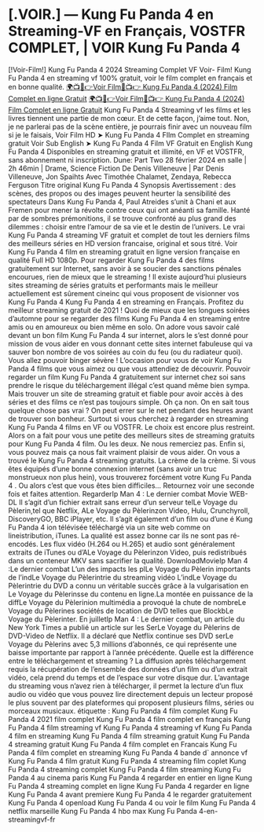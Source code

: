 <h1>[.VOIR.] — Kung Fu Panda 4 en Streaming-VF en Français, VOSTFR COMPLET, | VOIR Kung Fu Panda 4</h1>
[!Voir-Film!] Kung Fu Panda 4 2024 Streaming Complet VF Voir- Film! Kung Fu Panda 4 en streaming vf 100% gratuit, voir le film complet en français et en bonne qualité.
<a href="https://peacockmovie.site/fr/movie/1011985/kung-fu-panda-4" rel="nofollow">🌍📺📱👉Voir Film🔴📺👉 Kung Fu Panda 4 (2024) Film Complet en ligne Gratuit</a>
<a href="https://peacockmovie.site/fr/movie/1011985/kung-fu-panda-4" rel="nofollow">🌍📺📱👉Voir Film🔴📺👉 Kung Fu Panda 4 (2024) Film Complet en ligne Gratuit</a>
Kung Fu Panda 4 Streaming vf les films et les livres tiennent une partie de mon cœur. Et de cette façon, j’aime tout. Non, je ne parlerai pas de la scène entière, je pourrais finir avec un nouveau film si je le faisais,
Voir Film HD ➤ Kung Fu Panda 4 FIlm Complet en streaming gratuit
Voir Sub English ➤ Kung Fu Panda 4 Film VF Gratuit en English
Kung Fu Panda 4 Disponibles en streaming gratuit et illimité, en VF et VOSTFR, sans abonnement ni inscription.
Dune: Part Two
28 février 2024 en salle | 2h 46min | Drame, Science Fiction
De Denis Villeneuve | Par Denis Villeneuve, Jon Spaihts
Avec Timothée Chalamet, Zendaya, Rebecca Ferguson
Titre original Kung Fu Panda 4
Synopsis Avertissement : des scènes, des propos ou des images peuvent heurter la sensibilité des spectateurs Dans Kung Fu Panda 4, Paul Atreides s’unit à Chani et aux Fremen pour mener la révolte contre ceux qui ont anéanti sa famille. Hanté par de sombres prémonitions, il se trouve confronté au plus grand des dilemmes : choisir entre l’amour de sa vie et le destin de l’univers.
Le vrai Kung Fu Panda 4 streaming VF gratuit et complet de tout les
derniers films des meilleurs séries en HD version francaise, original et sous titré.
Voir Kung Fu Panda 4 film en streaming gratuit en ligne version
française en qualité Full HD 1080p.
Pour regarder Kung Fu Panda 4 des films gratuitement sur Internet,
sans avoir à se soucier des sanctions pénales encourues, rien de mieux que le streaming
! Il existe aujourd’hui plusieurs sites streaming de séries gratuits et performants mais le
meilleur actuellement est sûrement cineinc qui vous proposent de visionner vos Kung Fu Panda 4
Kung Fu Panda 4 en streaming en Français. Profitez du meilleur streaming
gratuit de 2021 ! Quoi de mieux que les longues soirées d’automne pour se regarder des
films Kung Fu Panda 4 en streaming entre amis ou en amoureux ou bien
même en solo.
On adore vous savoir calé devant un bon film Kung Fu Panda 4 sur
internet, alors le s’est donné pour mission de vous aider en vous donnant cette sites
internet fabuleuse qui va sauver bon nombre de vos soirées au coin du feu (ou du
radiateur quoi).
Vous allez pouvoir binger sévère ! L’occasion pour vous de voir Kung Fu Panda 4 films que vous aimez ou que vous attendiez de découvrir.
Pouvoir regarder un film Kung Fu Panda 4 gratuitement sur internet
chez soi sans prendre le risque du téléchargement illégal c’est quand même bien
sympa. Mais trouver un site de streaming gratuit et fiable pour avoir accès à des séries
et des films ce n’est pas toujours simple. Oh ça non. On en sait tous quelque chose pas
vrai ?
On peut errer sur le net pendant des heures avant de trouver son bonheur. Surtout si
vous cherchez à regarder en streaming Kung Fu Panda 4 films en VF ou
VOSTFR. Le choix est encore plus restreint. Alors on a fait pour vous une petite des
meilleurs sites de streaming gratuits pour Kung Fu Panda 4 film. Ou les
deux.
Ne nous remerciez pas. Enfin si, vous pouvez mais ça nous fait vraiment plaisir de vous
aider. On vous a trouvé le Kung Fu Panda 4 streaming gratuits. La
crème de la crème. Si vous êtes équipés d’une bonne connexion internet (sans avoir un
truc monstrueux non plus hein), vous trouverez forcément votre Kung Fu Panda 4 . Ou alors c’est que vous êtes bien difficiles…
Retournez voir une seconde fois et faites attention. RegarderIp Man 4 : Le dernier
combat Movie WEB-DL Il s’agit d’un fichier extrait sans erreur d’un serveur telLe Voyage
du Pèlerin,tel que Netflix, ALe Voyage du Pèlerinzon Video, Hulu, Crunchyroll,
DiscoveryGO, BBC iPlayer, etc. Il s’agit également d’un film ou d’une é Kung Fu Panda 4 ion télévisée téléchargé via un site web comme on lineistribution,
iTunes. La qualité est assez bonne car ils ne sont pas ré-encodés.
Les flux vidéo (H.264 ou H.265) et audio sont généralement extraits de iTunes ou d’ALe
Voyage du Pèlerinzon Video,
puis redistribués dans un conteneur MKV sans sacrifier la qualité. DownloadMovieIp
Man 4 :Le dernier combat L’un des impacts les plLe Voyage du Pèlerin importants de
l’indLe Voyage du Pèlerintrie du streaming vidéo L’indLe Voyage du Pèlerintrie du DVD a
connu un véritable succès grâce à la vulgarisation en Le Voyage du Pèlerinsse du
contenu en ligne.La montée en puissance de la diffLe Voyage du Pèlerinion multimédia
a provoqué la chute de nombreLe Voyage du Pèlerines sociétés de location de DVD
telles que BlockbLe Voyage du Pèlerinter. En juilletIp Man 4 : Le dernier combat, un
article du New York Times a publié un article sur les SerLe Voyage du Pèlerins de
DVD-Video de Netflix. Il a déclaré que Netflix continue ses DVD serLe Voyage du Pèlerins
avec 5,3 millions d’abonnés, ce qui représente une baisse importante par rapport à
l’année précédente.
Quelle est la différence entre le téléchargement et streaming ?
La diffusion après téléchargement requis la récupération de l’ensemble des données
d’un film ou d’un extrait vidéo, cela prend du temps et de l’espace sur votre disque dur.
L’avantage du streaming vous n’avez rien à télécharger, il permet la lecture d’un flux
audio ou vidéo que vous pouvez lire directement depuis un lecteur proposé le plus
souvent par des plateformes qui proposent plusieurs films, séries ou morceaux
musicaux.
étiquette :
Kung Fu Panda 4 film complet
Kung Fu Panda 4 2021 film complet
Kung Fu Panda 4 film complet en français
Kung Fu Panda 4 film streaming vf
Kung Fu Panda 4 streaming vf
Kung Fu Panda 4 film en streaming
Kung Fu Panda 4 film streaming gratuit
Kung Fu Panda 4 streaming gratuit
Kung Fu Panda 4 film complet en Francais
Kung Fu Panda 4 film complet en streaming
Kung Fu Panda 4 bande d` annonce vf
Kung Fu Panda 4 film gratuit
Kung Fu Panda 4 streaming film coplet
Kung Fu Panda 4 streaming complet
Kung Fu Panda 4 film streaming
Kung Fu Panda 4 au cinema paris
Kung Fu Panda 4 regarder en entier en ligne
Kung Fu Panda 4 streaming complet en ligne
Kung Fu Panda 4 regarder en ligne
Kung Fu Panda 4 avant premiere
Kung Fu Panda 4 le regarder gratuitement
Kung Fu Panda 4 openload
Kung Fu Panda 4 ou voir le film
Kung Fu Panda 4 netflix marseille
Kung Fu Panda 4 hbo max
Kung Fu Panda 4-en-streamingvf-fr

